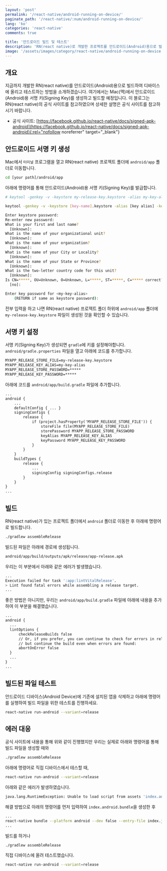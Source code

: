 ```yaml
---
layout: 'post'
permalink: '/react-native/android-running-on-device/'
paginate_path: '/react-native/:num/android-running-on-device/'
lang: 'ko'
categories: 'react-native'
comments: true

title: '안드로이드 빌드 및 테스트'
description: 'RN(react native)로 개발한 프로젝트를 안드로이드(Android)용으로 빌드하고 디바이스에서 테스트해봅시다.'
image: '/assets/images/category/react-native/android-running-on-device.jpg'
---
```



## 개요
지금까지 개발한 RN(react native)를 안드로이드(Android)용으로 빌드하여 디바이스에 올리고 테스트하는 방법을 소개하겠습니다. 여기에서는 Mac(맥)에서 안드로이드(Android)용 서명 키(Signing Key)를 생성하고 빌드할 예정입니다. 이 블로그는 RN(react native)의 공식 사이트를 참고하였으며 상세한 설명은 공식 사이트를 참고하시기 바랍니다.

- 공식 사이트: [https://facebook.github.io/react-native/docs/signed-apk-android](https://facebook.github.io/react-native/docs/signed-apk-android){:rel="nofollow noreferrer" target="_blank"}

## 안드로이드 서명 키 생성
Mac에서 ```터미널``` 프로그램을 열고 RN(react native) 프로젝트 폴더에 ```android/app``` 폴더로 이동합니다.

```bash
cd [your path]/android/app
```

아래에 명령어를 통해 안드로이드(Android)용 서명 키(Signing Key)를 발급합니다.

```bash
# keytool -genkey -v -keystore my-release-key.keystore -alias my-key-alias -keyalg RSA -keysize 2048 -validity 10000

keytool -genkey -v -keystore [key-name].keystore -alias [key alias] -keyalg RSA -keysize 2048 -validity 10000

Enter keystore password:
Re-enter new password:
What is your first and last name?
  [Unknown]:
What is the name of your organizational unit?
  [Unknown]:
What is the name of your organization?
  [Unknown]:
What is the name of your City or Locality?
  [Unknown]:
What is the name of your State or Province?
  [Unknown]:
What is the two-letter country code for this unit?
  [Unknown]:
Is CN=*****, OU=Unknown, O=Unknown, L=*****, ST=*****, C=***** correct?
  [no]:

Enter key password for <my-key-alias>
    (RETURN if same as keystore password):
```

전부 입력을 하고 나면 RN(react native) 프로젝트 폴더 하위에 ```android/app``` 폴더에 ```my-release-key.keystore``` 파일이 생성된 것을 확인할 수 있습니다.

## 서명 키 설정
서명 키(Signing Key)가 생성되면 ```gradle```에 키를 설정해야합니다. ```android/gradle.properties``` 파일을 열고 아래에 코드를 추가합니다.

```xml
MYAPP_RELEASE_STORE_FILE=my-release-key.keystore
MYAPP_RELEASE_KEY_ALIAS=my-key-alias
MYAPP_RELEASE_STORE_PASSWORD=*****
MYAPP_RELEASE_KEY_PASSWORD=*****
```

아래에 코드를 ```android/app/build.gradle``` 파일에 추가합니다.

```xml
...
android {
    ...
    defaultConfig { ... }
    signingConfigs {
        release {
            if (project.hasProperty('MYAPP_RELEASE_STORE_FILE')) {
                storeFile file(MYAPP_RELEASE_STORE_FILE)
                storePassword MYAPP_RELEASE_STORE_PASSWORD
                keyAlias MYAPP_RELEASE_KEY_ALIAS
                keyPassword MYAPP_RELEASE_KEY_PASSWORD
            }
        }
    }
    buildTypes {
        release {
            ...
            signingConfig signingConfigs.release
        }
    }
}
...
```

## 빌드
RN(react native)가 있는 프로젝트 폴더에서 ```android``` 폴더로 이동한 후 아래에 명령어로 빌드합니다.

```bash
./gradlew assembleRelease
```

빌드된 파일은 아래에 경로에 생성됩니다.

```bash
android/app/build/outputs/apk/release/app-release.apk
```

우리는 이 부분에서 아래와 같은 에러가 발생했습니다.

```bash
...
Execution failed for task ':app:lintVitalRelease'.
> Lint found fatal errors while assembling a release target.
...
```

좋은 방법은 아니지만, 우리는 ```android/app/build.gradle``` 파일에 아래에 내용을 추가하여 이 부분을 해결했습니다.

```xml
...
android {
  ...
  lintOptions {
      checkReleaseBuilds false
      // Or, if you prefer, you can continue to check for errors in release builds,
      // but continue the build even when errors are found:
      abortOnError false
  }
  ...
}
...
```


## 빌드된 파일 테스트
안드로이드 디바이스(Android Device)에 기존에 설치된 앱을 삭제하고 아래에 명령어를 실행하여 빌드 파일을 위한 테스트를 진행하세요.

```bash
react-native run-android --variant=release
```

## 에러 대응
공식 사이트에 내용을 통해 위와 같이 진행했지만 우리는 실제로 아래와 명령어를 통해 빌드 파일을 생성할 때와

```bash
./gradlew assembleRelease
```

아래에 명령어로 직접 디바이스에서 테스할 때,

```bash
react-native run-android --variant=release
```

아래와 같은 에러가 발생하였습니다.

```bash
java.lang.RuntimeException: Unable to load script from assets 'index.android.bundle'. Make sure your bundle is packaged correctly or you're running a packager server.
```

해결 방법으로 아래의 명령어를 먼저 입력하여 ```index.android.bundle```을 생성한 후

```bash
...
react-native bundle --platform android --dev false --entry-file index.js --bundle-output android/app/src/main/assets/index.android.bundle
...
```

빌드를 하거나

```bash
./gradlew assembleRelease
```

직접 디바이스에 올려 테스트했습니다.

```bash
react-native run-android --variant=release
```